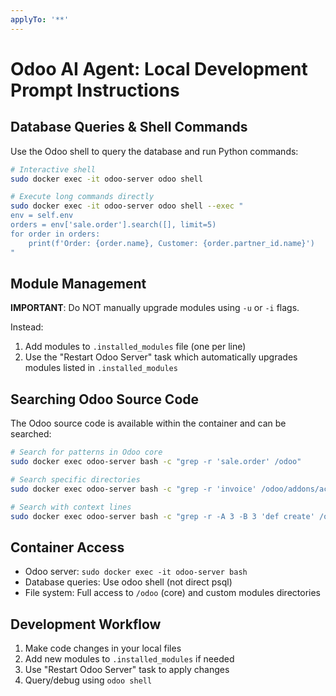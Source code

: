 ```yaml
---
applyTo: '**'
---
```

# Odoo AI Agent: Local Development Prompt Instructions

## Database Queries & Shell Commands

Use the Odoo shell to query the database and run Python commands:

```bash
# Interactive shell
sudo docker exec -it odoo-server odoo shell

# Execute long commands directly
sudo docker exec -it odoo-server odoo shell --exec "
env = self.env
orders = env['sale.order'].search([], limit=5)
for order in orders:
    print(f'Order: {order.name}, Customer: {order.partner_id.name}')
"
```

## Module Management

**IMPORTANT**: Do NOT manually upgrade modules using `-u` or `-i` flags.

Instead:
1. Add modules to `.installed_modules` file (one per line)
2. Use the "Restart Odoo Server" task which automatically upgrades modules listed in `.installed_modules`

## Searching Odoo Source Code

The Odoo source code is available within the container and can be searched:

```bash
# Search for patterns in Odoo core
sudo docker exec odoo-server bash -c "grep -r 'sale.order' /odoo"

# Search specific directories
sudo docker exec odoo-server bash -c "grep -r 'invoice' /odoo/addons/account"

# Search with context lines
sudo docker exec odoo-server bash -c "grep -r -A 3 -B 3 'def create' /odoo/addons/sale"
```

## Container Access

- Odoo server: `sudo docker exec -it odoo-server bash`
- Database queries: Use odoo shell (not direct psql)
- File system: Full access to `/odoo` (core) and custom modules directories

## Development Workflow

1. Make code changes in your local files
2. Add new modules to `.installed_modules` if needed
3. Use "Restart Odoo Server" task to apply changes
4. Query/debug using `odoo shell`

